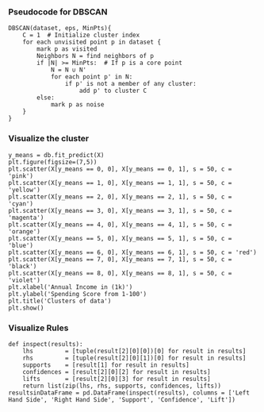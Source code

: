 ### Pseudocode for DBSCAN
    DBSCAN(dataset, eps, MinPts){
        C = 1  # Initialize cluster index
        for each unvisited point p in dataset {
            mark p as visited
            Neighbors N = find neighbors of p
            if |N| >= MinPts:  # If p is a core point
                N = N ∪ N'
                for each point p' in N:
                    if p' is not a member of any cluster:
                        add p' to cluster C
            else:
                mark p as noise
        }
    }


### Visualize the cluster
    y_means = db.fit_predict(X)
    plt.figure(figsize=(7,5))
    plt.scatter(X[y_means == 0, 0], X[y_means == 0, 1], s = 50, c = 'pink')
    plt.scatter(X[y_means == 1, 0], X[y_means == 1, 1], s = 50, c = 'yellow')
    plt.scatter(X[y_means == 2, 0], X[y_means == 2, 1], s = 50, c = 'cyan')
    plt.scatter(X[y_means == 3, 0], X[y_means == 3, 1], s = 50, c = 'magenta')
    plt.scatter(X[y_means == 4, 0], X[y_means == 4, 1], s = 50, c = 'orange')
    plt.scatter(X[y_means == 5, 0], X[y_means == 5, 1], s = 50, c = 'blue')
    plt.scatter(X[y_means == 6, 0], X[y_means == 6, 1], s = 50, c = 'red')
    plt.scatter(X[y_means == 7, 0], X[y_means == 7, 1], s = 50, c = 'black')
    plt.scatter(X[y_means == 8, 0], X[y_means == 8, 1], s = 50, c = 'violet')
    plt.xlabel('Annual Income in (1k)')
    plt.ylabel('Spending Score from 1-100')
    plt.title('Clusters of data')
    plt.show()


### Visualize Rules
    def inspect(results):
        lhs         = [tuple(result[2][0][0])[0] for result in results]
        rhs         = [tuple(result[2][0][1])[0] for result in results]
        supports    = [result[1] for result in results]
        confidences = [result[2][0][2] for result in results]
        lifts       = [result[2][0][3] for result in results]
        return list(zip(lhs, rhs, supports, confidences, lifts))
    resultsinDataFrame = pd.DataFrame(inspect(results), columns = ['Left Hand Side', 'Right Hand Side', 'Support', 'Confidence', 'Lift'])
